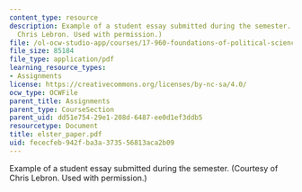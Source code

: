 ```yaml
---
content_type: resource
description: Example of a student essay submitted during the semester. (Courtesy of
  Chris Lebron. Used with permission.)
file: /ol-ocw-studio-app/courses/17-960-foundations-of-political-science-fall-2004/fececfeb942fba3a373556813aca2b09_elster_paper.pdf
file_size: 85184
file_type: application/pdf
learning_resource_types:
- Assignments
license: https://creativecommons.org/licenses/by-nc-sa/4.0/
ocw_type: OCWFile
parent_title: Assignments
parent_type: CourseSection
parent_uid: dd51e754-29e1-208d-6487-ee0d1ef3ddb5
resourcetype: Document
title: elster_paper.pdf
uid: fececfeb-942f-ba3a-3735-56813aca2b09
---
```

Example of a student essay submitted during the semester. (Courtesy of Chris Lebron. Used with permission.)